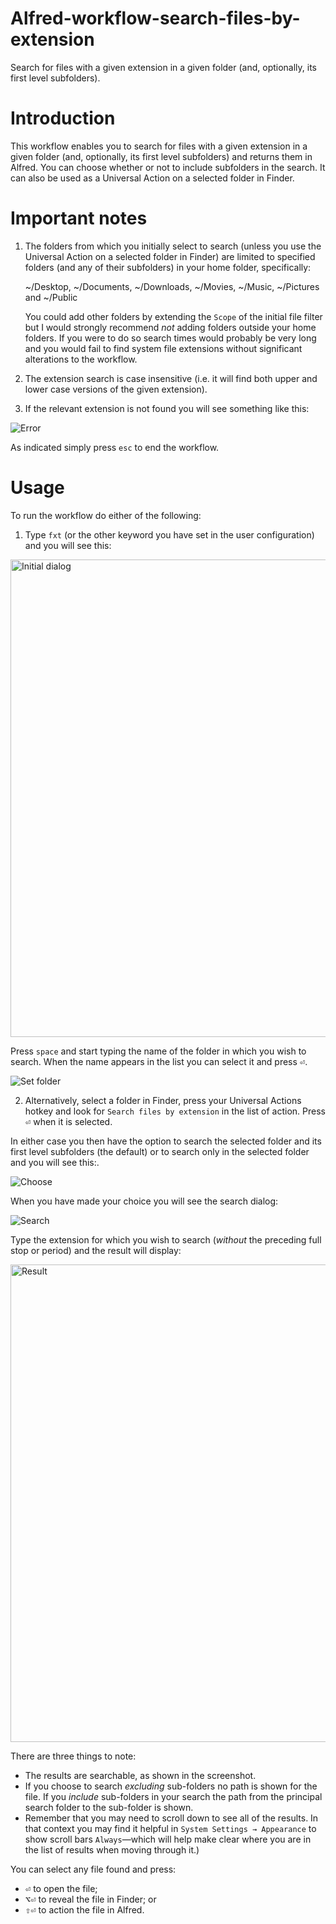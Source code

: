 # Alfred-workflow-search-files-by-extension
Search for files with a given extension in a given folder (and, optionally, its first level subfolders).

# Introduction

This workflow enables you to search for files with a given extension in a given folder (and, optionally, its first level subfolders) and returns them in Alfred. You can choose whether or not to include subfolders in the search. It can also be used as a Universal Action on a selected folder in Finder.

# Important notes

1. The folders from which you initially select to search (unless you use the Universal Action on a selected folder in Finder) are limited to specified folders (and any of their subfolders) in your home folder, specifically:

	~/Desktop, ~/Documents, ~/Downloads, ~/Movies, ~/Music, ~/Pictures and ~/Public  

	You could add other folders by extending the `Scope` of the initial file filter but I would strongly recommend *not* adding folders outside your home folders. If you were to do so search times would probably be very long and you would fail to find system file extensions without significant alterations to the workflow.

2. The extension search is case insensitive (i.e. it will find both upper and lower case versions of the given extension). 

3. If the relevant extension is not found you will see something like this:

![Error](https://github.com/user-attachments/assets/56ade17f-6668-488e-811f-2de5237eef02)


As indicated simply press `esc` to end the workflow.

# Usage

To run the workflow do either of the following:

1. Type `fxt` (or the other keyword you have set in the user configuration) and you will see this:

<img width="764" alt="Initial dialog" src="https://github.com/user-attachments/assets/dc0e382c-8b3b-4461-bbec-076c1b5e5512">


Press `space` and start typing the name of the folder in which you wish to search. When the name appears in the list you can select it and press <kbd>⏎</kbd>.

![Set folder](https://github.com/user-attachments/assets/bfca5a1e-e01f-4d4d-a8c3-d9cc8c659b0c)


2. Alternatively, select a folder in Finder, press your Universal Actions hotkey and look for `Search files by extension` in the list of action. Press <kbd>⏎</kbd> when it is selected.


In either case you then have the option to search the selected folder and its first level subfolders (the default) or to search only in the selected folder and you will see this:.

![Choose](https://github.com/user-attachments/assets/09dd5798-d70a-4c58-b459-108c2d76f5c8)


When you have made your choice you will see the search dialog:

![Search](https://github.com/user-attachments/assets/6801751f-7956-4712-a991-fede1fe0c543)


Type the extension for which you wish to search (*without* the preceding full stop or period) and the result will display:

<img width="764" alt="Result" src="https://github.com/user-attachments/assets/7d4ddda6-5a28-43cb-8fd0-38ebc026586b">


There are three things to note:

- The results are searchable, as shown in the screenshot.
- If you choose to search *excluding* sub-folders no path is shown for the file. If you *include* sub-folders in your search the path from the principal search folder to the sub-folder is shown.
- Remember that you may need to scroll down to see all of the results. In that context you may find it helpful in `System Settings → Appearance` to show scroll bars `Always`—which will help make clear where you are in the list of results when moving through it.)

You can select any file found and press:

- <kbd>⏎</kbd> to open the file;
- <kbd>⌥</kbd><kbd>⏎</kbd> to reveal the file in Finder; or
- <kbd>⇧</kbd><kbd>⏎</kbd> to action the file in Alfred.
